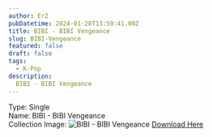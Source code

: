 ```yaml
---
author: ErZ
pubDatetime: 2024-01-28T13:59:41.00Z
title: BIBI - BIBI Vengeance
slug: BIBI-Vengeance
featured: false
draft: false
tags:
  - K-Pop
description:
  BIBI - BIBI Vengeance
---
```

Type: Single<br>
Name: BIBI - BIBI Vengeance<br>
Collection Image: ![BIBI - BIBI Vengeance](https://ucarecdn.com/3c3647a4-c631-43ab-8621-33c11b55a3f9/-/preview/300x300/-/quality/smart_retina/-/format/auto/)
[Download Here](https://cuty.io/BiBiVenGeAnc)
